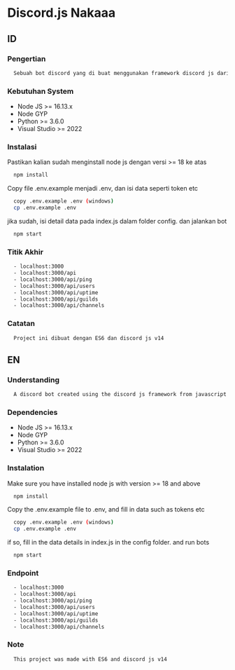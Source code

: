 # Discord.js Nakaaa

## ID

### Pengertian

~~~bash
  Sebuah bot discord yang di buat menggunakan framework discord js dari javascript untuk handle interaksi user di discord
~~~

### Kebutuhan System

- Node JS >= 16.13.x
- Node GYP
- Python >= 3.6.0
- Visual Studio >= 2022

### Instalasi

Pastikan kalian sudah menginstall node js dengan versi >= 18 ke atas

~~~bash
  npm install
~~~

Copy file .env.example menjadi .env, dan isi data seperti token etc

~~~bash
  copy .env.example .env (windows)
  cp .env.example .env
~~~

jika sudah, isi detail data pada index.js dalam folder config. dan jalankan bot

~~~bash
  npm start
~~~

### Titik Akhir

~~~bash
  - localhost:3000
  - localhost:3000/api
  - localhost:3000/api/ping
  - localhost:3000/api/users
  - localhost:3000/api/uptime
  - localhost:3000/api/guilds
  - localhost:3000/api/channels
~~~

### Catatan

~~~bash
  Project ini dibuat dengan ES6 dan discord js v14
~~~

## EN

### Understanding

~~~bash
  A discord bot created using the discord js framework from javascript to handle user interaction on discord
~~~

### Dependencies

- Node JS >= 16.13.x
- Node GYP
- Python >= 3.6.0
- Visual Studio >= 2022

### Instalation

Make sure you have installed node js with version >= 18 and above

~~~bash
  npm install
~~~

Copy the .env.example file to .env, and fill in data such as tokens etc

~~~bash
  copy .env.example .env (windows)
  cp .env.example .env
~~~

if so, fill in the data details in index.js in the config folder. and run bots

~~~bash
  npm start
~~~

### Endpoint

~~~bash
  - localhost:3000
  - localhost:3000/api
  - localhost:3000/api/ping
  - localhost:3000/api/users
  - localhost:3000/api/uptime
  - localhost:3000/api/guilds
  - localhost:3000/api/channels
~~~

### Note

~~~bash
  This project was made with ES6 and discord js v14
~~~
